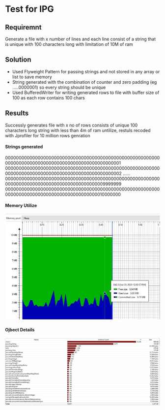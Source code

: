 # Test for IPG

## Requiremnt 

Generate a file with x number of lines and each line consist of a string that is unique with 100 characters long with limitation of 10M of ram

## Solution

* Used Flyweight Pattern for passing strings and not stored in any array or list to save memory 
* String generated with the combination of  counter and zero padding (eg .....0000001) so every string should be unique
* Used BufferedWriter for writing generated rows to file with buffer size of 100 as each row contains 100 chars

## Results

Successly generates file with x no of rows consists of unique 100 characters long string with less than 4m of ram untilize, restuls recoded with Jprofiler for 10 million rows genration 

#### Strings generated 

0000000000000000000000000000000000000000000000000000000000000000000000000000000000000000000000000001
0000000000000000000000000000000000000000000000000000000000000000000000000000000000000000000000000002
......
0000000000000000000000000000000000000000000000000000000000000000000000000000000000000000000009999999
0000000000000000000000000000000000000000000000000000000000000000000000000000000000000000000010000000


#### Memory Utilize

![alt text](https://github.com/shuwair/IPGTest/blob/master/ipg3.jpg?raw=true)

#### Ojbect Details

![alt text](https://github.com/shuwair/IPGTest/blob/master/ipg2.JPG?raw=true)



